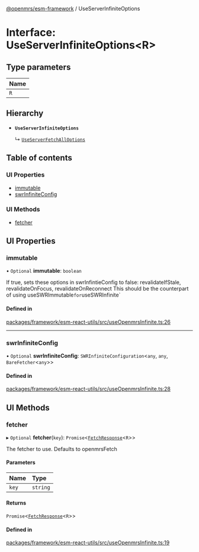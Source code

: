 [@openmrs/esm-framework](../API.md) / UseServerInfiniteOptions

# Interface: UseServerInfiniteOptions<R\>

## Type parameters

| Name |
| :------ |
| `R` |

## Hierarchy

- **`UseServerInfiniteOptions`**

  ↳ [`UseServerFetchAllOptions`](UseServerFetchAllOptions.md)

## Table of contents

### UI Properties

- [immutable](UseServerInfiniteOptions.md#immutable)
- [swrInfiniteConfig](UseServerInfiniteOptions.md#swrinfiniteconfig)

### UI Methods

- [fetcher](UseServerInfiniteOptions.md#fetcher)

## UI Properties

### immutable

• `Optional` **immutable**: `boolean`

If true, sets these options in swrInfintieConfig to false:
revalidateIfStale, revalidateOnFocus, revalidateOnReconnect
This should be the counterpart of using useSWRImmutable` for `useSWRInfinite`

#### Defined in

[packages/framework/esm-react-utils/src/useOpenmrsInfinite.ts:26](https://github.com/mccarthyaaron/openmrs-esm-core/blob/main/packages/framework/esm-react-utils/src/useOpenmrsInfinite.ts#L26)

___

### swrInfiniteConfig

• `Optional` **swrInfiniteConfig**: `SWRInfiniteConfiguration`<`any`, `any`, `BareFetcher`<`any`\>\>

#### Defined in

[packages/framework/esm-react-utils/src/useOpenmrsInfinite.ts:28](https://github.com/mccarthyaaron/openmrs-esm-core/blob/main/packages/framework/esm-react-utils/src/useOpenmrsInfinite.ts#L28)

## UI Methods

### fetcher

▸ `Optional` **fetcher**(`key`): `Promise`<[`FetchResponse`](FetchResponse.md)<`R`\>\>

The fetcher to use. Defaults to openmrsFetch

#### Parameters

| Name | Type |
| :------ | :------ |
| `key` | `string` |

#### Returns

`Promise`<[`FetchResponse`](FetchResponse.md)<`R`\>\>

#### Defined in

[packages/framework/esm-react-utils/src/useOpenmrsInfinite.ts:19](https://github.com/mccarthyaaron/openmrs-esm-core/blob/main/packages/framework/esm-react-utils/src/useOpenmrsInfinite.ts#L19)
